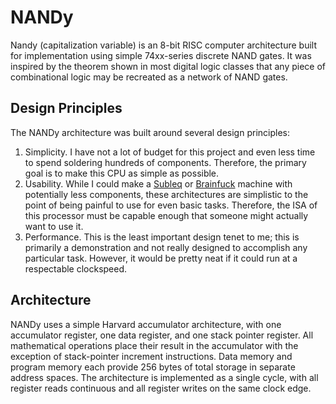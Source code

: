 # NANDy
Nandy (capitalization variable) is an 8-bit RISC computer architecture built for implementation using simple 74xx-series discrete NAND gates. It was inspired by the theorem shown in most digital logic classes that any piece of combinational logic may be recreated as a network of NAND gates.
## Design Principles
The NANDy architecture was built around several design principles:
1. Simplicity. I have not a lot of budget for this project and even less time to spend soldering hundreds of components. Therefore, the primary goal is to make this CPU as simple as possible.
2. Usability. While I could make a [Subleq](https://en.wikipedia.org/wiki/One-instruction_set_computer#Subtract_and_branch_if_less_than_or_equal_to_zero "Wikipedia: One-instruction set computer: Subleq") or [Brainfuck](https://en.wikipedia.org/wiki/Brainfuck "Wikipedia: Brainfuck") machine with potentially less components, these architectures are simplistic to the point of being painful to use for even basic tasks. Therefore, the ISA of this processor must be capable enough that someone might actually want to use it.
3. Performance. This is the least important design tenet to me; this is primarily a demonstration and not really designed to accomplish any particular task. However, it would be pretty neat if it could run at a respectable clockspeed.
## Architecture
NANDy uses a simple Harvard accumulator architecture, with one accumulator register, one data register, and one stack pointer register. All mathematical operations place their result in the accumulator with the exception of stack-pointer increment instructions. Data memory and program memory each provide 256 bytes of total storage in separate address spaces.
The architecture is implemented as a single cycle, with all register reads continuous and all register writes on the same clock edge.
